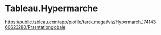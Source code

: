 # Tableau.Hypermarche
https://public.tableau.com/app/profile/tarek.megat/viz/Hypermarch_17414360623280/Prsentationglobale
